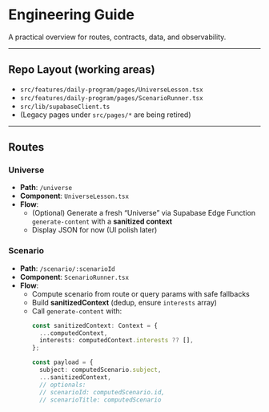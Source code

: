 # Engineering Guide

A practical overview for routes, contracts, data, and observability.

---

## Repo Layout (working areas)

- `src/features/daily-program/pages/UniverseLesson.tsx`
- `src/features/daily-program/pages/ScenarioRunner.tsx`
- `src/lib/supabaseClient.ts`
- (Legacy pages under `src/pages/*` are being retired)

---

## Routes

### Universe

- **Path**: `/universe`
- **Component**: `UniverseLesson.tsx`
- **Flow**:
  - (Optional) Generate a fresh “Universe” via Supabase Edge Function `generate-content` with a **sanitized context**
  - Display JSON for now (UI polish later)

### Scenario

- **Path**: `/scenario/:scenarioId`
- **Component**: `ScenarioRunner.tsx`
- **Flow**:
  - Compute scenario from route or query params with safe fallbacks
  - Build **sanitizedContext** (dedup, ensure `interests` array)
  - Call `generate-content` with:
    ```ts
    const sanitizedContext: Context = {
      ...computedContext,
      interests: computedContext.interests ?? [],
    };

    const payload = {
      subject: computedScenario.subject,
      ...sanitizedContext,
      // optionals:
      // scenarioId: computedScenario.id,
      // scenarioTitle: computedScenario
